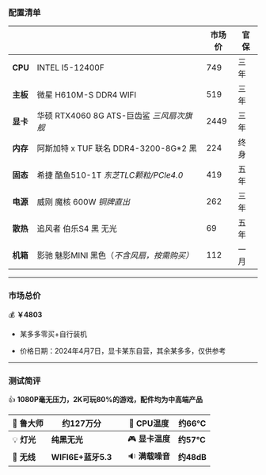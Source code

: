 ### 配置清单



|          |                                            | 市场价 | 官保 |
| -------- | ------------------------------------------ | ------ | ---- |
| **CPU**  | INTEL I5-12400F                            | 749    | 三年 |
| **主板** | 微星 H610M-S DDR4 WIFI                     | 519    | 三年 |
| **显卡** | 华硕 RTX4060 8G ATS-巨齿鲨  *三风扇次旗舰* | 2449   | 三年 |
| **内存** | 阿斯加特 x TUF 联名 DDR4-3200-8G*2 黑      | 224    | 终身 |
| **固态** | 希捷 酷鱼510-1T *东芝TLC颗粒/PCle4.0*      | 419    | 五年 |
| **电源** | 威刚 魔核 600W *铜牌直出*                  | 262    | 三年 |
| **散热** | 追风者 伯乐S4 黑 无光                      | 69     | 五年 |
| **机箱** | 影驰 魅影MINI 黑色（*不含风扇，按需购买）* | 112    | 一月 |



***



### 市场总价 

:moneybag:  **￥4803**

- 某多多零买+自行装机

- 价格日期：2024年4月7日，显卡某东自营，其余某多多，仅供参考

  

***



### 测试简评

:+1:  **1080P毫无压力，2K可玩80%的游戏，配件均为中高端产品**

| :santa: **鲁大师**    | **约127万分**      |      | :diamond_shape_with_a_dot_inside: **CPU温度** | **约66℃**  |
|--------------------| ------------------ | ---- |---------------------------------------------| ---------- |
| :bulb: **灯光**      | **纯黑无光**       |      | :video_game: **显卡温度**                       | **约57℃**  |
| :signal_strength: **无线** | **WIFI6E+蓝牙5.3** |      | :sound: **满载噪音**                            | **约48dB** |
